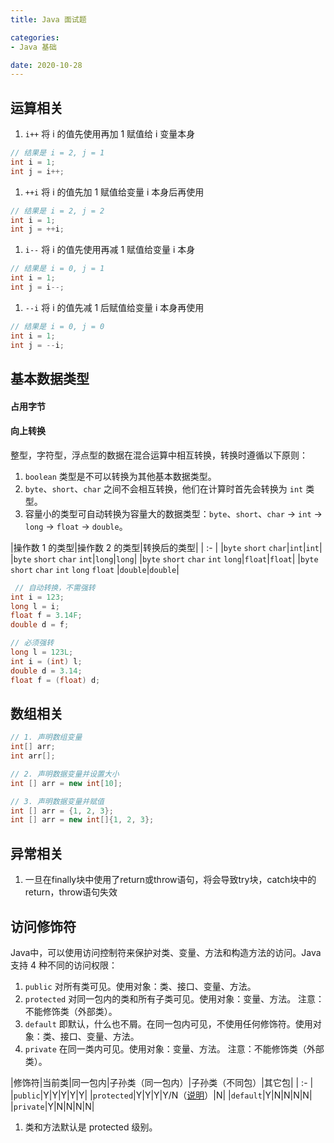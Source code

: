 ```yaml
---
title: Java 面试题

categories:
- Java 基础

date: 2020-10-28
---
```




## 运算相关
1. `i++` 将 i 的值先使用再加 1 赋值给 i 变量本身

```java
// 结果是 i = 2, j = 1
int i = 1;
int j = i++;
```

1. `++i` 将 i 的值先加 1 赋值给变量 i 本身后再使用

```java
// 结果是 i = 2, j = 2
int i = 1;
int j = ++i;
```

1. `i--` 将 i 的值先使用再减 1 赋值给变量 i 本身

```java
// 结果是 i = 0, j = 1
int i = 1;
int j = i--;
```

1. `--i` 将 i 的值先减 1 后赋值给变量 i 本身再使用

```java
// 结果是 i = 0, j = 0
int i = 1;
int j = --i;
```

## 基本数据类型

#### 占用字节


#### 向上转换
整型，字符型，浮点型的数据在混合运算中相互转换，转换时遵循以下原则：
1. `boolean` 类型是不可以转换为其他基本数据类型。
1. `byte`、`short`、`char` 之间不会相互转换，他们在计算时首先会转换为 `int` 类型。
1. 容量小的类型可自动转换为容量大的数据类型：`byte`、`short`、`char` → `int` → `long` → `float` → `double`。

|操作数 1 的类型|操作数 2 的类型|转换后的类型|
| :- |
|`byte` `short` `char`|`int`|`int`|
|`byte` `short` `char` `int`|`long`|`long`|
|`byte` `short` `char` `int` `long`|`float`|`float`|
|`byte` `short` `char` `int` `long` `float` |`double`|`double`|

```java
 // 自动转换，不需强转
int i = 123;
long l = i;        
float f = 3.14F;
double d = f;

// 必须强转
long l = 123L;
int i = (int) l;
double d = 3.14;
float f = (float) d;
```

## 数组相关
```java
// 1. 声明数组变量
int[] arr;
int arr[];

// 2. 声明数据变量并设置大小
int [] arr = new int[10];

// 3. 声明数据变量并赋值
int [] arr = {1, 2, 3};
int [] arr = new int[]{1, 2, 3};
```

## 异常相关
1. 一旦在finally块中使用了return或throw语句，将会导致try块，catch块中的return，throw语句失效

## 访问修饰符
Java中，可以使用访问控制符来保护对类、变量、方法和构造方法的访问。Java 支持 4 种不同的访问权限：
1. `public` 对所有类可见。使用对象：类、接口、变量、方法。
1. `protected` 对同一包内的类和所有子类可见。使用对象：变量、方法。 注意：不能修饰类（外部类）。
1. `default` 即默认，什么也不屑。在同一包内可见，不使用任何修饰符。使用对象：类、接口、变量、方法。
1. `private` 在同一类内可见。使用对象：变量、方法。 注意：不能修饰类（外部类）。

|修饰符|当前类|同一包内|子孙类（同一包内）|子孙类（不同包）|其它包|
| :- |
|`public`|Y|Y|Y|Y|Y|
|`protected`|Y|Y|Y|Y/N（[说明](https://www.runoob.com/java/java-modifier-types.html#protected-desc)）|N|
|`default`|Y|N|N|N|N|
|`private`|Y|N|N|N|N|

1. 类和方法默认是 protected 级别。


